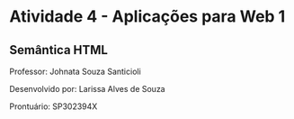 # Atividade 4 - Aplicações para Web 1

## Semântica HTML

Professor: Johnata Souza Santicioli

Desenvolvido por: Larissa Alves de Souza

Prontuário: SP302394X
